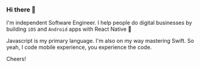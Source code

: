 ### Hi there 👋

I'm independent Software Engineer. I help people do digital businesses by building `iOS` and `Android` apps with React Native 📱 

Javascript is my primary language. I'm also on my way mastering Swift. So yeah, I code mobile experience, you experience the code.

Cheers!
